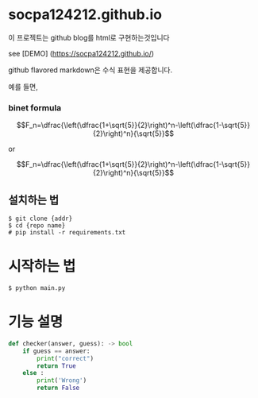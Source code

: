 # socpa124212.github.io

이 프로젝트는 github blog를 html로 구현하는것입니다

see [DEMO] (https://socpa124212.github.io/)

github flavored markdown은 수식 표현을 제공합니다.

예를 들면,

### binet formula

$$F_n=\dfrac{\left(\dfrac{1+\sqrt{5}}{2}\right)^n-\left(\dfrac{1-\sqrt{5}}{2}\right)^n}{\sqrt{5}}$$

or

```math
F_n=\dfrac{\left(\dfrac{1+\sqrt{5}}{2}\right)^n-\left(\dfrac{1-\sqrt{5}}{2}\right)^n}{\sqrt{5}}
```
## 설치하는 법

```shell
$ git clone {addr}
$ cd {repo name}
# pip install -r requirements.txt
```

# 시작하는 법

```shell
$ python main.py
```

# 기능 설명
```python
def checker(answer, guess): -> bool
	if guess == answer:
		print("correct")
		return True
	else :
		print('Wrong')
		return False
```



